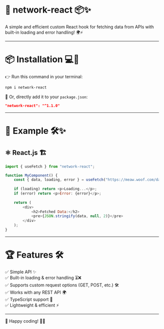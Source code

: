 # 🚀 network-react 📦✨

A simple and efficient custom React hook for fetching data from APIs with built-in loading and error handling! 🌍⚡

---

# 📦 Installation 💻🔧

👉 Run this command in your terminal:

```bash
npm i network-react
```

🎯 Or, directly add it to your `package.json`:

```json
"network-react": "^1.1.0"
```

---

# 🚀 Example 🛠️✨
## ⚛️ React.js 🏗️

```javascript
import { useFetch } from "network-react";

function MyComponent() {
    const { data, loading, error } = useFetch("https://meaw.woof.com/data");
    
    if (loading) return <p>Loading...</p>;
    if (error) return <p>Error: {error}</p>;
    
    return (
        <div>
            <h2>Fetched Data:</h2>
            <pre>{JSON.stringify(data, null, 2)}</pre>
        </div>
    );
}
```

---

# 🏆 Features 🛠️

✅ Simple API ✨  
✅ Built-in loading & error handling ⏳❌  
✅ Supports custom request options (GET, POST, etc.) 🛠️  
✅ Works with any REST API 🌍  
✅ TypeScript support 📜  
✅ Lightweight & efficient ⚡

---

🎉 Happy coding! 🚀🔥